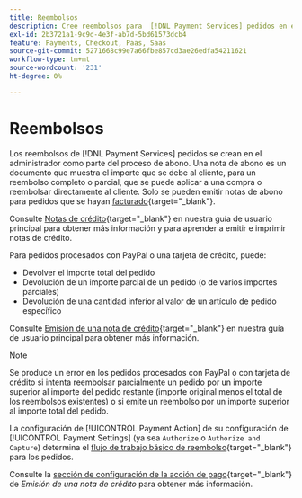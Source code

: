 ```yaml
---
title: Reembolsos
description: Cree reembolsos para  [!DNL Payment Services] pedidos en el administrador como parte del proceso de abono.
exl-id: 2b3721a1-9c9d-4e3f-ab7d-5bd61573dcb4
feature: Payments, Checkout, Paas, Saas
source-git-commit: 5271668c99e7a66fbe857cd3ae26edfa54211621
workflow-type: tm+mt
source-wordcount: '231'
ht-degree: 0%

---
```


# Reembolsos

Los reembolsos de [!DNL Payment Services] pedidos se crean en el administrador como parte del proceso de abono. Una nota de abono es un documento que muestra el importe que se debe al cliente, para un reembolso completo o parcial, que se puede aplicar a una compra o reembolsar directamente al cliente. Solo se pueden emitir notas de abono para pedidos que se hayan [facturado](https://experienceleague.adobe.com/en/docs/commerce-admin/stores-sales/order-management/invoices#create-an-invoice){target="_blank"}.

Consulte [Notas de crédito](https://experienceleague.adobe.com/en/docs/commerce-admin/stores-sales/order-management/credit-memos/credit-memos){target="_blank"} en nuestra guía de usuario principal para obtener más información y para aprender a emitir e imprimir notas de crédito.

Para pedidos procesados con PayPal o una tarjeta de crédito, puede:

* Devolver el importe total del pedido
* Devolución de un importe parcial de un pedido (o de varios importes parciales)
* Devolución de una cantidad inferior al valor de un artículo de pedido específico

Consulte [Emisión de una nota de crédito](https://experienceleague.adobe.com/en/docs/commerce-admin/stores-sales/order-management/credit-memos/credit-memo-create){target="_blank"} en nuestra guía de usuario principal para obtener más información.

>[!NOTE]
>
>Se produce un error en los pedidos procesados con PayPal o con tarjeta de crédito si intenta reembolsar parcialmente un pedido por un importe superior al importe del pedido restante (importe original menos el total de los reembolsos existentes) o si emite un reembolso por un importe superior al importe total del pedido.

La configuración de [!UICONTROL Payment Action] de su configuración de [!UICONTROL Payment Settings] (ya sea `Authorize` o `Authorize and Capture`) determina el [flujo de trabajo básico de reembolso](https://experienceleague.adobe.com/en/docs/commerce-admin/stores-sales/order-management/credit-memos/credit-memos#refund-workflow){target="_blank"} para los pedidos.

Consulte la [sección de configuración de la acción de pago](https://experienceleague.adobe.com/en/docs/commerce-admin/stores-sales/order-management/credit-memos/credit-memo-create#payment-action-setting){target="_blank"} de _Emisión de una nota de crédito_ para obtener más información.
